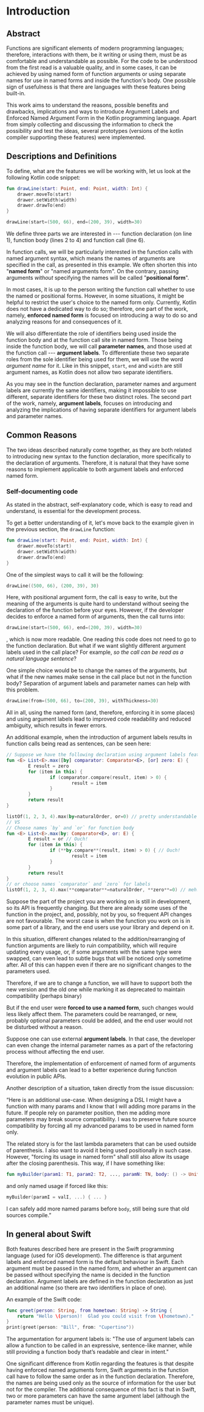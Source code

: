 # Introduction

## Abstract

Functions are significant elements of modern programming languages; therefore, interactions with them, be it writing or using them, must be as comfortable and understandable as possible. For the code to be understood from the first read is a valuable quality, and in some cases, it can be achieved by using named form of function arguments or using separate names for use in named forms and inside the function's body. One possible sign of usefulness is that there are languages with these features being built-in.

This work aims to understand the reasons, possible benefits and drawbacks, implications and ways to introduce Argument Labels and Enforced Named Argument Form in the Kotlin programming language. Apart from simply collecting and discussing the information to check the possibility and test the ideas, several prototypes (versions of the kotlin compiler supporting these features) were implemented.

## Descriptions and Definitions

To define, what are the features we will be working with, let us look at the following Kotlin code snippet:


```kotlin
fun drawLine(start: Point, end: Point, width: Int) {
    drawer.moveTo(start)
    drawer.setWidth(width)
    drawer.drawTo(end)
}

drawLine(start=(500, 66), end=(200, 39), width=30)
```

We define three parts we are interested in --- function declaration (on line 1), function body (lines 2 to 4) and function call (line 6).

In function calls, we will be particularly interested in the function calls with named argument syntax, which means the names of arguments are specified in the call, as presented in this example. We often shorten this into "**named form**" or "named arguments form". On the contrary, passing arguments _without_ specifying the names will be called "**positional form**".

In most cases, it is up to the person writing the function call whether to use the named or positional forms. However, in some situations, it might be helpful to restrict the user's choice to the named form only. Currently, Kotlin does not have a dedicated way to do so; therefore, one part of the work, namely, **enforced named form** is focused on introducing a way to do so and analyzing reasons for and consequences of it.

We will also differentiate the role of identifiers being used inside the function body and at the function call site in named form. Those being inside the function body, we will call **parameter names**, and those used at the function call --- **argument labels**. To differentiate these two separate roles from the sole identifier being used for them, we will use the word _argument name_ for it. Like in this snippet, `start`, `end` and `width` are still argument names, as Kotlin does not allow two separate identifiers.

As you may see in the function declaration, parameter names and argument labels are currently the same identifiers, making it impossible to use different, separate identifiers for these two distinct roles. The second part of the work, namely, **argument labels**, focuses on introducing and analyzing the implications of having separate identifiers for argument labels and parameter names.

## Common Reasons

The two ideas described naturally come together, as they are both related to introducing new syntax to the function declaration, more specifically to the declaration of arguments. Therefore, it is natural that they have some reasons to implement applicable to both argument labels and enforced named form.

### Self-documenting code

As stated in the abstract, self-explanatory code, which is easy to read and understand, is essential for the development process. 

To get a better understanding of it, let's move back to the example given in the previous section, the `drawLine` function:

```kotlin
fun drawLine(start: Point, end: Point, width: Int) {
    drawer.moveTo(start)
    drawer.setWidth(width)
    drawer.drawTo(end)
}
```

One of the simplest ways to call it will be the following:

```kotlin
drawLine((500, 66), (200, 39), 30)
```

Here, with positional argument form, the call is easy to write, but the meaning of the arguments is quite hard to understand without seeing the declaration of the function before your eyes. However, if the developer decides to enforce a named form of arguments, then the call turns into:

```kotlin
drawLine(start=(500, 66), end=(200, 39), width=30)
```

, which is now more readable. One reading this code does not need to go to the function declaration. But what if we want slightly different argument labels used in the call place? For example, _so the call can be read as a natural language sentence_?

One simple choice would be to change the names of the arguments, but what if the new names make sense in the call place but not in the function body? Separation of argument labels and parameter names can help with this problem.

```kotlin
drawLine(from=(500, 66), to=(200, 39), withThickness=30)
```

All in all, using the named form (and, therefore, enforcing it in some places) and using argument labels lead to improved code readability and reduced ambiguity, which results in fewer errors.

An additional example, when the introduction of argument labels results in function calls being read as sentences, can be seen here:

```kotlin
// Suppose we have the following declaration using argument labels feature
fun <E> List<E>.max([by] comparator: Comparator<E>, [or] zero: E) {
        E result = zero
        for (item in this) {
                if (comparator.compare(result, item) > 0) {
                        result = item
                }
        }
        return result
}

listOf(1, 2, 3, 4).max(by=naturalOrder, or=0) // pretty understandable
// VS
// Choose names `by` and `or` for function body
fun <E> List<E>.max(by: Comparator<E>, or: E) {
        E result = or // Ouch!
        for (item in this) {
                if (**by.compare**(result, item) > 0) { // Ouch!
                        result = item
                }
        }
        return result
}
// or choose names `comparator` and `zero` for labels
listOf(1, 2, 3, 4).max(**comparator**=naturalOrder, **zero**=0) // meh...
```

Suppose the part of the project you are working on is still in development, so its API is frequently changing. But there are already some uses of the function in the project, and, possibly, not by you, so frequent API changes are not favourable. The worst case is when the function you work on is in some part of a library, and the end users use your library and depend on it.

In this situation, different changes related to the addition/rearranging of function arguments are likely to ruin compatibility, which will require updating every usage, or, if some arguments with the same type were swapped, can even lead to subtle bugs that will be noticed only sometime after. All of this can happen even if there are no significant changes to the parameters used.

Therefore, if we are to change a function, we will have to support both the new version and the old one while marking it as deprecated to maintain compatibility (perhaps binary)

But if the end user were **forced to use a named form**, such changes would less likely affect them. The parameters could be rearranged, or new, probably optional parameters could be added, and the end user would not be disturbed without a reason.

Suppose one can use external **argument labels**. In that case, the developer can even change the internal parameter names as a part of the refactoring process without affecting the end user.

Therefore, the implementation of enforcement of named form of arguments and argument labels can lead to a better experience during function evolution in public APIs.

Another description of a situation, taken directly from the issue discussion:

“Here is an additional use-case. When designing a DSL I might have a function with many params and I know that I will adding more params in the future. If people rely on parameter position, then me adding more parameters may break source compatibility. I was to preserve future source compatibility by forcing all my advanced params to be used in named form only.

The related story is for the last lambda parameters that can be used outside of parenthesis. I also want to avoid it being used positionally in such case. However, "forcing its usage in named form" shall still also allow its usage after the closing parenthesis. This way, if I have something like:

```kotlin
fun myBuilder(param1: T1, param2: T2, ..., paramN: TN, body: () -> Unit)
```

and only named usage if forced like this:

```kotlin
myBuilder(paramI = valI, ...) { ... }
```

I can safely add more named params before `body`, still being sure that old sources compile.”

## In general about Swift

Both features described here are present in the Swift programming language (used for iOS development). The difference is that argument labels and enforced named form is the default behaviour in Swift. Each argument must be passed in the named form, and whether an argument can be passed without specifying the name is decided in the function declaration. Argument labels are defined in the function declaration as just an additional name (so there are two identifiers in place of one).

An example of the Swift code:

```swift
func greet(person: String, from hometown: String) -> String {
    return "Hello \(person)!  Glad you could visit from \(hometown)."
}
print(greet(person: "Bill", from: "Cupertino"))
```

The argumentation for argument labels is: "The use of argument labels can allow a function to be called in an expressive, sentence-like manner, while still providing a function body that’s readable and clear in intent."

One significant difference from Kotlin regarding the features is that despite having enforced named arguments form, Swift arguments in the function call have to follow the same order as in the function declaration. Therefore, the names are being used only as the source of information for the user but not for the compiler. The additional consequence of this fact is that in Swift, two or more parameters can have the same argument label (although the parameter names must be unique).
